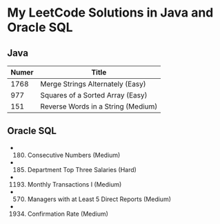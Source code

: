 # My LeetCode Solutions in Java and Oracle SQL #

## Java ##

Numer         | Title
------------- | -----------------------------------
1768          | Merge Strings Alternately (Easy)
977           | Squares of a Sorted Array (Easy)
151           | Reverse Words in a String (Medium)

## Oracle SQL ##

- 180. Consecutive Numbers (Medium)

- 185. Department Top Three Salaries (Hard)

- 1193. Monthly Transactions I (Medium)

- 570. Managers with at Least 5 Direct Reports (Medium)

- 1934. Confirmation Rate (Medium)
